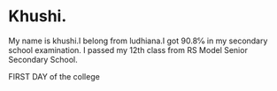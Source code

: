# Khushi.
 My name is khushi.I belong from  ludhiana.I got 90.8℅ in my secondary school examination. I  passed my 12th class from RS Model Senior Secondary School. 

 FIRST DAY of the  college 

 
